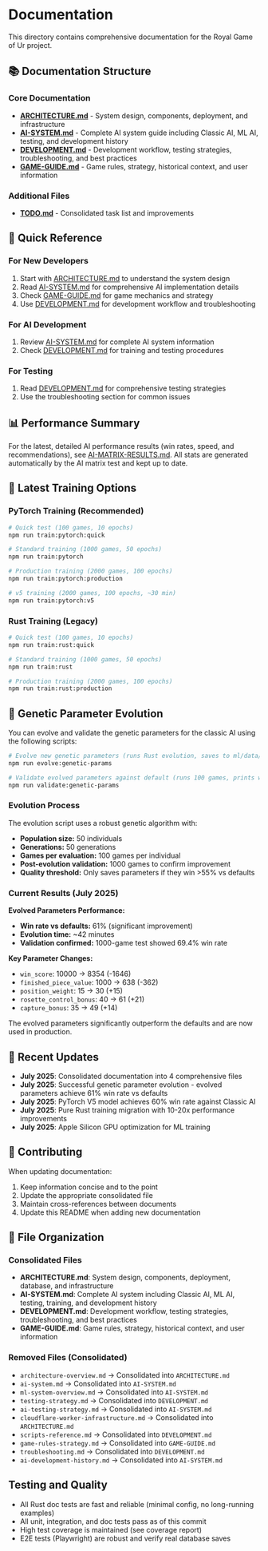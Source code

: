 # Documentation

This directory contains comprehensive documentation for the Royal Game of Ur project.

## 📚 Documentation Structure

### Core Documentation

- **[ARCHITECTURE.md](./ARCHITECTURE.md)** - System design, components, deployment, and infrastructure
- **[AI-SYSTEM.md](./AI-SYSTEM.md)** - Complete AI system guide including Classic AI, ML AI, testing, and development history
- **[DEVELOPMENT.md](./DEVELOPMENT.md)** - Development workflow, testing strategies, troubleshooting, and best practices
- **[GAME-GUIDE.md](./GAME-GUIDE.md)** - Game rules, strategy, historical context, and user information

### Additional Files

- **[TODO.md](./TODO.md)** - Consolidated task list and improvements

## 🎯 Quick Reference

### For New Developers

1. Start with [ARCHITECTURE.md](./ARCHITECTURE.md) to understand the system design
2. Read [AI-SYSTEM.md](./AI-SYSTEM.md) for comprehensive AI implementation details
3. Check [GAME-GUIDE.md](./GAME-GUIDE.md) for game mechanics and strategy
4. Use [DEVELOPMENT.md](./DEVELOPMENT.md) for development workflow and troubleshooting

### For AI Development

1. Review [AI-SYSTEM.md](./AI-SYSTEM.md) for complete AI system information
2. Check [DEVELOPMENT.md](./DEVELOPMENT.md) for training and testing procedures

### For Testing

1. Read [DEVELOPMENT.md](./DEVELOPMENT.md) for comprehensive testing strategies
2. Use the troubleshooting section for common issues

## 📊 Performance Summary

For the latest, detailed AI performance results (win rates, speed, and recommendations), see [AI-MATRIX-RESULTS.md](./AI-MATRIX-RESULTS.md). All stats are generated automatically by the AI matrix test and kept up to date.

## 🚀 Latest Training Options

### PyTorch Training (Recommended)

```bash
# Quick test (100 games, 10 epochs)
npm run train:pytorch:quick

# Standard training (1000 games, 50 epochs)
npm run train:pytorch

# Production training (2000 games, 100 epochs)
npm run train:pytorch:production

# v5 training (2000 games, 100 epochs, ~30 min)
npm run train:pytorch:v5
```

### Rust Training (Legacy)

```bash
# Quick test (100 games, 10 epochs)
npm run train:rust:quick

# Standard training (1000 games, 50 epochs)
npm run train:rust

# Production training (2000 games, 100 epochs)
npm run train:rust:production
```

## 🧬 Genetic Parameter Evolution

You can evolve and validate the genetic parameters for the classic AI using the following scripts:

```bash
# Evolve new genetic parameters (runs Rust evolution, saves to ml/data/genetic_params/evolved.json)
npm run evolve:genetic-params

# Validate evolved parameters against default (runs 100 games, prints win rates)
npm run validate:genetic-params
```

### Evolution Process

The evolution script uses a robust genetic algorithm with:

- **Population size:** 50 individuals
- **Generations:** 50 generations
- **Games per evaluation:** 100 games per individual
- **Post-evolution validation:** 1000 games to confirm improvement
- **Quality threshold:** Only saves parameters if they win >55% vs defaults

### Current Results (July 2025)

**Evolved Parameters Performance:**

- **Win rate vs defaults:** 61% (significant improvement)
- **Evolution time:** ~42 minutes
- **Validation confirmed:** 1000-game test showed 69.4% win rate

**Key Parameter Changes:**

- `win_score`: 10000 → 8354 (-1646)
- `finished_piece_value`: 1000 → 638 (-362)
- `position_weight`: 15 → 30 (+15)
- `rosette_control_bonus`: 40 → 61 (+21)
- `capture_bonus`: 35 → 49 (+14)

The evolved parameters significantly outperform the defaults and are now used in production.

## 🔄 Recent Updates

- **July 2025**: Consolidated documentation into 4 comprehensive files
- **July 2025**: Successful genetic parameter evolution - evolved parameters achieve 61% win rate vs defaults
- **July 2025**: PyTorch V5 model achieves 60% win rate against Classic AI
- **July 2025**: Pure Rust training migration with 10-20x performance improvements
- **July 2025**: Apple Silicon GPU optimization for ML training

## 📝 Contributing

When updating documentation:

1. Keep information concise and to the point
2. Update the appropriate consolidated file
3. Maintain cross-references between documents
4. Update this README when adding new documentation

## 📁 File Organization

### Consolidated Files

- **ARCHITECTURE.md**: System design, components, deployment, database, and infrastructure
- **AI-SYSTEM.md**: Complete AI system including Classic AI, ML AI, testing, training, and development history
- **DEVELOPMENT.md**: Development workflow, testing strategies, troubleshooting, and best practices
- **GAME-GUIDE.md**: Game rules, strategy, historical context, and user information

### Removed Files (Consolidated)

- `architecture-overview.md` → Consolidated into `ARCHITECTURE.md`
- `ai-system.md` → Consolidated into `AI-SYSTEM.md`
- `ml-system-overview.md` → Consolidated into `AI-SYSTEM.md`
- `testing-strategy.md` → Consolidated into `DEVELOPMENT.md`
- `ai-testing-strategy.md` → Consolidated into `AI-SYSTEM.md`
- `cloudflare-worker-infrastructure.md` → Consolidated into `ARCHITECTURE.md`
- `scripts-reference.md` → Consolidated into `DEVELOPMENT.md`
- `game-rules-strategy.md` → Consolidated into `GAME-GUIDE.md`
- `troubleshooting.md` → Consolidated into `DEVELOPMENT.md`
- `ai-development-history.md` → Consolidated into `AI-SYSTEM.md`

## Testing and Quality

- All Rust doc tests are fast and reliable (minimal config, no long-running examples)
- All unit, integration, and doc tests pass as of this commit
- High test coverage is maintained (see coverage report)
- E2E tests (Playwright) are robust and verify real database saves
